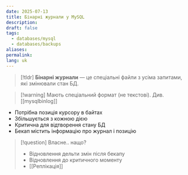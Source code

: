 ```yaml
---
date: 2025-07-13
title: Бінарні журнали у MySQL
description: 
draft: false
tags:
  - databases/mysql
  - databases/backups
aliases: 
permalink: 
lang: uk
---
```


> [!tldr]
> **Бінарні журнали** — це спеціальні файли з усіма запитами, які змінювали стан БД.

> [!warning] Мають спеціальний формат (не текстові). Див. [[mysqlbinlog]]

- Потрібна позиція курсору в байтах
- Збільшується з кожною дією
- Критична для відтворення стану БД
- Бекап містить інформацію про журнал і позицію

> [!question] Власне.. нащо?
> - Відновлення дельти змін після бекапу
> - Відновлення до критичного моменту
> - [[Реплікація]]
